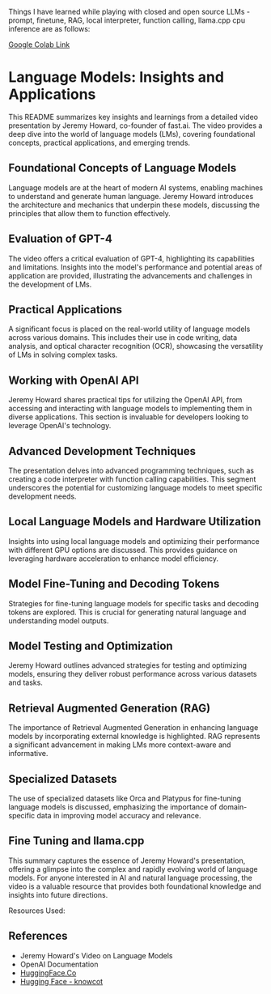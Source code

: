 Things I have learned while playing with closed and open source LLMs - prompt, finetune, RAG, local interpreter, function calling, llama.cpp cpu inference are as follows:

[Google Colab Link](https://colab.research.google.com/drive/1kGj7FMcI-6t8JWZ-XIMYa76qd7LtrK49)
# Language Models: Insights and Applications

This README summarizes key insights and learnings from a detailed video presentation by Jeremy Howard, co-founder of fast.ai. The video provides a deep dive into the world of language models (LMs), covering foundational concepts, practical applications, and emerging trends.

## Foundational Concepts of Language Models
Language models are at the heart of modern AI systems, enabling machines to understand and generate human language. Jeremy Howard introduces the architecture and mechanics that underpin these models, discussing the principles that allow them to function effectively.

## Evaluation of GPT-4
The video offers a critical evaluation of GPT-4, highlighting its capabilities and limitations. Insights into the model's performance and potential areas of application are provided, illustrating the advancements and challenges in the development of LMs.

## Practical Applications
A significant focus is placed on the real-world utility of language models across various domains. This includes their use in code writing, data analysis, and optical character recognition (OCR), showcasing the versatility of LMs in solving complex tasks.

## Working with OpenAI API
Jeremy Howard shares practical tips for utilizing the OpenAI API, from accessing and interacting with language models to implementing them in diverse applications. This section is invaluable for developers looking to leverage OpenAI's technology.

## Advanced Development Techniques
The presentation delves into advanced programming techniques, such as creating a code interpreter with function calling capabilities. This segment underscores the potential for customizing language models to meet specific development needs.

## Local Language Models and Hardware Utilization
Insights into using local language models and optimizing their performance with different GPU options are discussed. This provides guidance on leveraging hardware acceleration to enhance model efficiency.

## Model Fine-Tuning and Decoding Tokens
Strategies for fine-tuning language models for specific tasks and decoding tokens are explored. This is crucial for generating natural language and understanding model outputs.

## Model Testing and Optimization
Jeremy Howard outlines advanced strategies for testing and optimizing models, ensuring they deliver robust performance across various datasets and tasks.

## Retrieval Augmented Generation (RAG)

The importance of Retrieval Augmented Generation in enhancing language models by incorporating external knowledge is highlighted. RAG represents a significant advancement in making LMs more context-aware and informative.

## Specialized Datasets
The use of specialized datasets like Orca and Platypus for fine-tuning language models is discussed, emphasizing the importance of domain-specific data in improving model accuracy and relevance.

## Fine Tuning and llama.cpp


This summary captures the essence of Jeremy Howard's presentation, offering a glimpse into the complex and rapidly evolving world of language models. For anyone interested in AI and natural language processing, the video is a valuable resource that provides both foundational knowledge and insights into future directions.


Resources Used:

## References
- Jeremy Howard's Video on Language Models
- OpenAI Documentation
- [HuggingFace.Co](https://huggingface.co/TheBloke/Llama-2-7B-Chat-GGUF/blob/main/llama-2-7b-chat.Q3_K_S.gguf)
- [ Hugging Face - knowcot](https://huggingface.co/datasets/knowrohit07/know_cot/blob/main/CoT_srswti.json)




